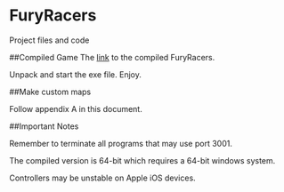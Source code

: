 # FuryRacers
Project files and code

##Compiled Game
The [link](https://github.com/fredrikzkl/FuryRacersCompiled/archive/master.zip) to the compiled FuryRacers.

Unpack and start the exe file. Enjoy.

##Make custom maps

Follow appendix A in this document. 

##Important Notes

Remember to terminate all programs that may use port 3001. 


The compiled version is 64-bit which requires a 64-bit windows system.

Controllers may be unstable on Apple iOS devices.



